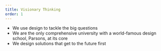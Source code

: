 ```yaml
---
title: Visionary Thinking
order: 1
---
```

- We use design to tackle the big questions
- We are the only comprehensive university with a world-famous design school, Parsons, at its core
- We design solutions that get to the future first

